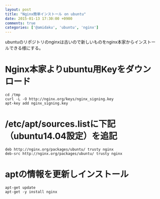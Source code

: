 ```yaml
---
layout: post
title: "Nginx簡単インストール on ubuntu"
date: 2015-01-13 17:30:00 +0900
comments: true
categories: ['@amidaku', 'ubuntu', 'nginx']
---
```


ubuntuのリポジトリのnginxは古いので新しいものをnginx本家からインストールできる様にする。

# Nginx本家よりubuntu用Keyをダウンロード

```
cd /tmp
curl -L -O http://nginx.org/keys/nginx_signing.key
apt-key add nginx_signing.key
```

# /etc/apt/sources.listに下記（ubuntu14.04設定）を追記

```
deb http://nginx.org/packages/ubuntu/ trusty nginx
deb-src http://nginx.org/packages/ubuntu/ trusty nginx
```

# aptの情報を更新しインストール

```
apt-get update
apt-get -y install nginx
```
